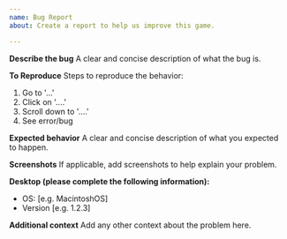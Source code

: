 ```yaml
---
name: Bug Report
about: Create a report to help us improve this game.

---
```


**Describe the bug**
A clear and concise description of what the bug is.

**To Reproduce**
Steps to reproduce the behavior:
1. Go to '...'
2. Click on '....'
3. Scroll down to '....'
4. See error/bug

**Expected behavior**
A clear and concise description of what you expected to happen.

**Screenshots**
If applicable, add screenshots to help explain your problem.

**Desktop (please complete the following information):**
 - OS: [e.g. MacintoshOS]
 - Version [e.g. 1.2.3]

**Additional context**
Add any other context about the problem here.

